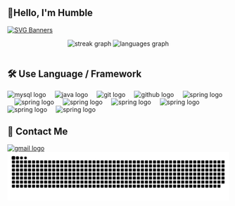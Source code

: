 <h2 align="left">👋Hello, I'm Humble</h2>

[![SVG Banners](https://svg-banners.vercel.app/api?type=origin&text1=I'm%20Humble%20,%20a%20humble%20programmer🤠&text2=💖%20Code%20Editor%20and%20Game%20Player%20&width=1100&height=400)](https://github.com/Akshay090/svg-banners)

<div align="center">
  <img src="https://streak-stats.demolab.com?user=ModestPanda&locale=en&mode=daily&theme=dracula&hide_border=false&border_radius=5" height="150" alt="streak graph"  />
  <img src="https://github-readme-stats.vercel.app/api/top-langs?username=ModestPanda&locale=en&hide_title=false&layout=compact&card_width=320&langs_count=5&theme=dracula&hide_border=false" height="150" alt="languages graph"  />
</div>

<br clear="both">

<h2 align="left">🛠 Use Language / Framework</h2>

<div align="left">
 <img src="https://cdn.jsdelivr.net/gh/devicons/devicon/icons/mysql/mysql-original.svg" height="30" alt="mysql logo"  />
  <img width="12" />
   <img src="https://cdn.jsdelivr.net/gh/devicons/devicon/icons/java/java-original.svg" height="30" alt="java logo"  />
  <img width="12" />
    <img src="https://cdn.jsdelivr.net/gh/devicons/devicon/icons/git/git-original.svg" height="30" alt="git logo"  />
  <img width="12" />
  <img src="https://cdn.jsdelivr.net/gh/devicons/devicon/icons/github/github-original.svg" height="30" alt="github logo"  />
  <img width="12" />
  <img src="https://cdn.jsdelivr.net/gh/ModestPanda/picture/imp202404271432719.svg" height="30" alt="spring logo"  />
  <img width="12" />
    <img src="https://cdn.jsdelivr.net/gh/ModestPanda/picture/imp202404271437846.svg" height="30" alt="spring logo"  />
  <img width="12" />
    <img src="https://cdn.jsdelivr.net/gh/ModestPanda/picture/imp202404271437834.svg" height="30" alt="spring logo"  />
  <img width="12" />
    <img src="https://cdn.jsdelivr.net/gh/ModestPanda/picture/imp202404271437368.svg" height="30" alt="spring logo"  />
  <img width="12" />
    <img src="https://cdn.jsdelivr.net/gh/ModestPanda/picture/imp202404271437590.svg" height="30" alt="spring logo"  />
  <img width="12" />
 <img src="https://cdn.jsdelivr.net/gh/ModestPanda/picture/imp202404271440596.svg" height="30" alt="spring logo"  />
  <img width="12" />
   <img src="https://cdn.jsdelivr.net/gh/ModestPanda/picture/imp202404271440562.svg" height="30" alt="spring logo"  />
  <img width="12" />
</div>


<h2 align="left">🎫 Contact Me</h2>
 <a href="wjie12455@gmail.com" target="_blank">
    <img src="https://img.shields.io/static/v1?message=Gmail&logo=gmail&label=&color=D14836&logoColor=white&labelColor=&style=flat" height="35" alt="gmail logo"  />
</a>
<img src="https://raw.githubusercontent.com/ModestPanda/ModestPanda/output/github-contribution-grid-snake.svg" alt="Snake animation" />

